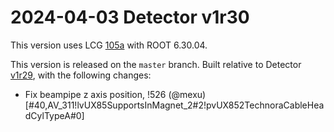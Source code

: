2024-04-03 Detector v1r30
===

This version uses LCG [105a](http://lcginfo.cern.ch/release/105a/) with ROOT 6.30.04.

This version is released on the `master` branch.
Built relative to Detector [v1r29](/../../tags/v1r29), with the following changes:

- Fix beampipe z axis position, !526 (@mexu) [#40,AV_311!lvUX85SupportsInMagnet_2#2!pvUX852TechnoraCableHeadCylTypeA#0]
